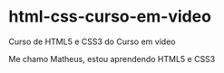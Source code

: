 # html-css-curso-em-video
 Curso de HTML5 e CSS3 do Curso em vídeo

Me chamo Matheus, estou aprendendo HTML5 e CSS3
